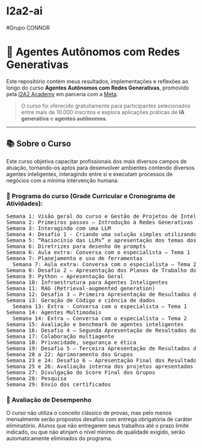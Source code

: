 # I2a2-ai
#Grupo CONNOR
# 🚀 Agentes Autônomos com Redes Generativas

Este repositório contém meus resultados, implementações e reflexões ao longo do curso **Agentes Autônomos com Redes Generativas**, promovido pela [I2A2 Academy](https://i2a2.academy) em parceria com a [Meta](https://meta.com.br/).

> O curso foi oferecido gratuitamente para participantes selecionados entre mais de 10.000 inscritos e explora aplicações práticas de **IA generativa** e **agentes autônomos**.

---

## 📚 Sobre o Curso
Este curso objetiva capacitar profissionais dos mais diversos campos de atuação, tornando-os aptos para desenvolver ambientes contendo diversos agentes inteligentes, interagindo entre si e executam processos de negócios com a mínima intervenção humana.

### 📖 Programa do curso (Grade Curricular e Cronograma de Atividades):
<pre>
Semana 1: Visão geral do curso e Gestão de Projetos de Inteligência Artificial  
Semana 2: Primeiros passos – Introdução à Redes Generativas  
Semana 3: Interagindo com uma LLM  
Semana 4: Desafio 1 - Criando uma solução simples utilizando uma LLM  
Semana 5: “Raciocínio das LLMs” e apresentação dos temas dos projetos do curso  
Semana 6: Diretrizes para desenho de prompts  
Semana 6: Aula extra: Conversa com o especialista – Tema 1  
Semana 7: Planejamento e uso de ferramentas  
  Semana 7: Aula extra: Conversa com o especialista – Tema 2  
Semana 8: Desafio 2 – Apresentação dos Planos de Trabalho dos Grupos  
Semana 9: Python – Apresentação Geral  
Semana 10: Infraestrutura para Agentes Inteligentes  
Semana 11: RAG (Retrieval-augmented generation)  
Semana 12: Desafio 3 – Primeira Apresentação de Resultados dos Grupos  
Semana 13: Geração de Código e ciência de dados  
  Semana 13: Extra - Conversa com o especialista – Tema 1  
Semana 14: Agentes Multimodais  
  Semana 14: Extra – Conversa com o especialista – Tema 2  
Semana 15: Avaliação e benchmark de agentes inteligentes  
Semana 16: Desafio 4 – Segunda Apresentação de Resultados dos Grupos  
Semana 17: Colaboração multiagente  
Semana 18: Privacidade, segurança e ética  
Semana 19: Desafio 5 – Terceira Apresentação de Resultados dos Grupos  
Semana 20 a 22: Aprimoramento dos Grupos  
Semana 23 e 24: Desafio 6 – Apresentação Final dos Resultados  
Semana 25 e 26: Avaliação interna dos projetos apresentados  
Semana 27: Divulgação do Score Final dos Grupos  
Semana 28: Pesquisa  
Semana 29: Envio dos certificados  
</pre>

### 📝 Avaliação de Desempenho
O curso não utiliza o conceito clássico de provas, mas pelo menos mensalmente serão propostos desafios com entrega obrigatória de caráter eliminatório. Alunos que não entregarem seus trabalhos até o prazo limite indicado, ou que não atinjam o nível mínimo de qualidade exigido, serão automaticamente eliminados do programa.
